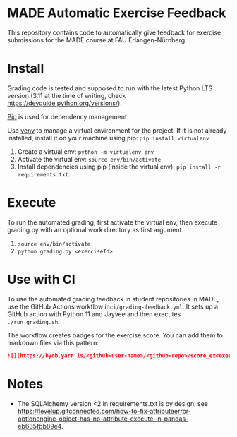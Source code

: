 # MADE Automatic Exercise Feedback
This repository contains code to automatically give feedback for exercise submissions for the MADE course at FAU Erlangen-Nürnberg.

# Install
Grading code is tested and supposed to run with the latest Python LTS version (3.11 at the time of writing, check https://devguide.python.org/versions/).

[Pip](https://pypi.org/project/pip/) is used for dependency management.

Use [venv](https://docs.python.org/3/library/venv.html) to manage a virtual environment for the project. If it is not already installed, install it on your machine using pip: `pip install virtualenv`

1. Create a virtual env: `python -m virtualenv env`
2. Activate the virtual env: `source env/bin/activate`
3. Install dependencies using pip (inside the virtual env): `pip install -r requirements.txt`.

# Execute
To run the automated grading, first activate the virtual env, then execute grading.py with an optional work directory as first argument.

1. `source env/bin/activate`
2. `python grading.py <exerciseId>`

# Use with CI
To use the automated grading feedback in student repositories in MADE, use the GitHub Actions workflow in`ci/grading-feedback.yml`. It sets up a GitHub action with Python 11 and Jayvee and then executes `./run_grading.sh`.

The workflow creates badges for the exercise score. You can add them to markdown files via this pattern:
```md
![](https://byob.yarr.is/<github-user-name>/<github-repo>/score_ex<exercise-number 1-5>)
```

# Notes
- The SQLAlchemy version <2 in requirements.txt is by design, see https://levelup.gitconnected.com/how-to-fix-attributeerror-optionengine-object-has-no-attribute-execute-in-pandas-eb635fbb89e4.
